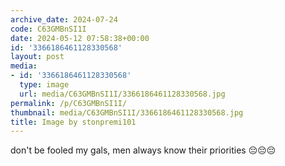 ```yaml
---
archive_date: 2024-07-24
code: C63GMBnSI1I
date: 2024-05-12 07:58:38+00:00
id: '3366186461128330568'
layout: post
media:
- id: '3366186461128330568'
  type: image
  url: media/C63GMBnSI1I/3366186461128330568.jpg
permalink: /p/C63GMBnSI1I/
thumbnail: media/C63GMBnSI1I/3366186461128330568.jpg
title: Image by stonpremi101
---
```


don't be fooled my gals, men always know their priorities 😔😔😔